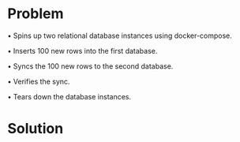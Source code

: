 # Problem
•  Spins up two relational database instances using docker-compose. 

• Inserts 100 new rows into the first database. 

• Syncs the 100 new rows to the second database. 

• Verifies the sync. 

• Tears down the database instances.

# Solution

